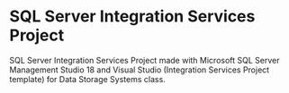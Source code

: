 # SQL Server Integration Services Project
SQL Server Integration Services Project made with Microsoft SQL Server Management Studio 18 and Visual Studio (Integration Services Project template) for Data Storage Systems class.
